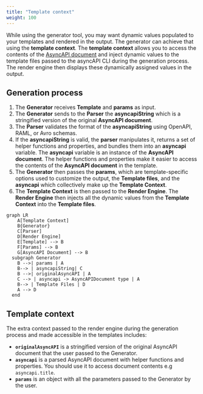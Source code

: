 ```yaml
---
title: "Template context"
weight: 100
---
```


While using the generator tool, you may want dynamic values populated to your templates and rendered in the output. The generator can achieve that using the **template context**.
The **template context** allows you to access the contents of the [AsyncAPI document](asyncapi-document) and inject dynamic values to the template files passed to the asyncAPI CLI during the generation process. The render engine then displays these dynamically assigned values in the output.

## Generation process
1. The **Generator** receives **Template** and **params** as input.
2. The **Generator** sends to the **Parser** the **asyncapiString** which is a stringified version of the original **AsyncAPI document**. 
3. The **Parser** validates the format of the **asyncapiString** using OpenAPI, RAML, or Avro schemas.
4. If the **asyncapiString** is valid, the **parser** manipulates it, returns a set of helper functions and properties, and bundles them into an **asyncapi** variable. The **asyncapi** variable is an instance of the **AsyncAPI document**. The helper functions and properties make it easier to access the contents of the **AsyncAPI document** in the template.
5. The **Generator** then passes the **params**, which are template-specific options used to customize the output, the **Template files**, and the **asyncapi** which collectively make up the **Template Context**.
6. The **Template Context** is then passed to the **Render Engine**. The **Render Engine** then injects all the dynamic values from the **Template Context** into the **Template files**.
   
``` mermaid
graph LR
    A[Template Context]
    B{Generator}
    C[Parser]
    D[Render Engine]
    E[Template] --> B
    F[Params] --> B
    G[AsyncAPI Document] --> B
  subgraph Generator
    B -->| params | A
    B--> | asyncapiString| C
    B -->| originalAsyncAPI | A
    C --> | asyncapi -> AsyncAPIDocument type | A
    B--> | Template Files | D
    A --> D
  end
```

## Template context
The extra context passed to the render engine during the generation process and made accessible in the templates includes:

- **`originalAsyncAPI`** is a stringified version of the original AsyncAPI document that the user passed to the Generator.
- **`asyncapi`** is a parsed AsyncAPI document with helper functions and properties. You should use it to access document contents e.g `asyncapi.title`.
- **`params`** is an object with all the parameters passed to the Generator by the user.